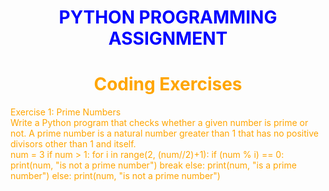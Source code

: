 # <h1 align="center"><font color='blue'>PYTHON PROGRAMMING ASSIGNMENT</font></h1>
### <h1 align="center"><font color='orange'>Coding Exercises</h1>
Exercise 1: Prime Numbers
<br/>
Write a Python program that checks whether a given number is prime or not. A prime number is a natural number greater than 1 that has no positive divisors other than 1 and itself.
<br/>
num = 3
if num > 1:
    for i in range(2, (num//2)+1):
        if (num % i) == 0:
            print(num, "is not a prime number")
            break
    else:
        print(num, "is a prime number")
else:
    print(num, "is not a prime number")


